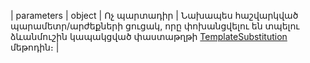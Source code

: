 | parameters | object | Ոչ պարտադիր | Նախապես հաշվարկված պարամետր/արժեքների ցուցակ, որը փոխանցվելու են տպելու ձևանմուշին կապակցված փաստաթղթի [TemplateSubstitution](../../server_api/definitions/document/TemplateSubstitution.md) մեթոդին։ |